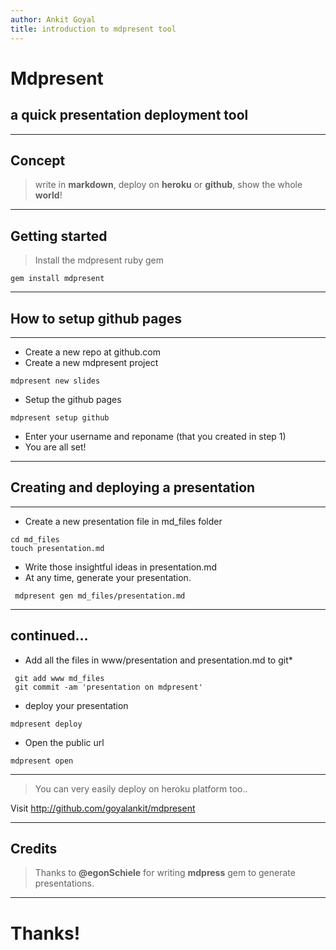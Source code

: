 ```yaml
---
author: Ankit Goyal
title: introduction to mdpresent tool
---
```

# Mdpresent
## a quick presentation deployment tool

---

## Concept
> write in **markdown**, deploy on **heroku** or **github**, show the
> whole **world**!

---

## Getting started

> Install the mdpresent ruby gem

    gem install mdpresent

---

## How to setup github pages

---

* Create a new repo at github.com
* Create a new mdpresent project

```
mdpresent new slides
```

* Setup the github pages

```
mdpresent setup github
```

* Enter your username and reponame (that you created in step 1)
* You are all set!

---

## Creating and deploying a presentation

---

* Create a new presentation file in md\_files folder

```
cd md_files
touch presentation.md
```

* Write those insightful ideas in presentation.md
* At any time, generate your presentation.

```
 mdpresent gen md_files/presentation.md
```

---

## continued...

* Add all the files in www/presentation and presentation.md to git*

```
 git add www md_files
 git commit -am 'presentation on mdpresent'
```

* deploy your presentation

```
mdpresent deploy
```

* Open the public url

```
mdpresent open
```
---

> You can very easily deploy on heroku platform too..

Visit http://github.com/goyalankit/mdpresent

---

## Credits

> Thanks to **@egonSchiele** for writing **mdpress** gem to generate presentations.

---

# Thanks!
